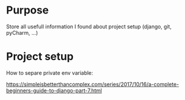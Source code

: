 Purpose
========
Store all usefull information I found about project setup (django, git, pyCharm, ...)


Project setup
=============

How to separe private env variable:

https://simpleisbetterthancomplex.com/series/2017/10/16/a-complete-beginners-guide-to-django-part-7.html

